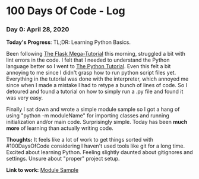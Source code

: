 # 100 Days Of Code - Log

### Day 0: April 28, 2020

**Today's Progress**: TL;DR: Learning Python Basics. 

Been following [The Flask Mega-Tutorial](https://blog.miguelgrinberg.com/post/the-flask-mega-tutorial-part-i-hello-world) this morning, struggled a bit with lint errors in the code. I felt that I needed to understand the Python language better so I went to [The Python Tutorial](https://docs.python.org/3/tutorial/). Even this felt a bit annoying to me since I didn't grasp how to run python script files yet. Everything in the tutorial was done with the interpreter, which annoyed me since when I made a mistake I had to retype a bunch of lines of code. So I detoured and found a tutorial on how to simply run a .py file and found it was very easy. 

Finally I sat down and wrote a simple module sample so I got a hang of using "python -m moduleName" for importing classes and running initialization and/or main code. Surprisingly simple. Today has been **much more** of learning than actually writing code.

**Thoughts:** It feels like a lot of work to get things sorted with #100DaysOfCode considering I haven't used tools like git for a long time. Excited about learning Python. Feeling slightly daunted about gitignores and settings. Unsure about "proper" project setup.

**Link to work:** [Module Sample](https://github.com/SauceChord/learning-python/tree/master/Module%20Sample)

